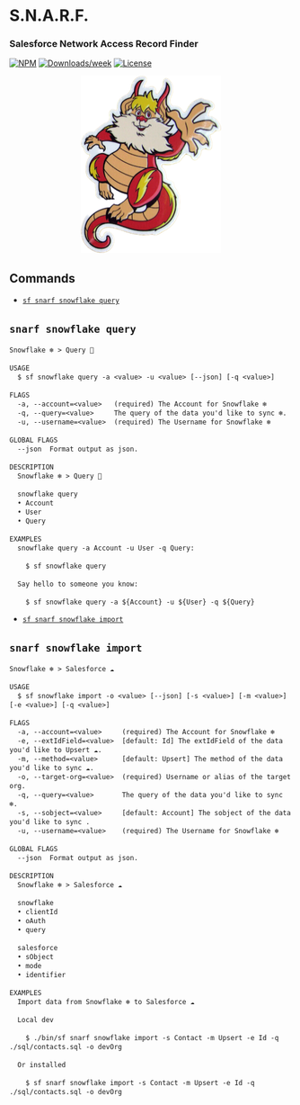 # S.N.A.R.F.
### Salesforce Network Access Record Finder
[![NPM](https://img.shields.io/npm/v/snarf.svg?label=snarf)](https://www.npmjs.com/package/snarf) [![Downloads/week](https://img.shields.io/npm/dw/snarf.svg)](https://npmjs.org/package/snarf) [![License](https://img.shields.io/badge/License-BSD%203--Clause-brightgreen.svg)](https://raw.githubusercontent.com/salesforcecli/snarf/main/LICENSE.txt)

<p align="center" width="250">
    <img float="right" max-width="250" width="250" height="315" src="https://raw.githubusercontent.com/matt-newell/snarf/main/assets/snarf.png?raw=true&h=312&w=250&fit=crop&align=center"> 
</p>

## Commands

<!-- commands -->

- [`sf snarf snowflake query`](#snarf-snowflake-query)
## `snarf snowflake query`
```
Snowflake ❄️ > Query 🔎

USAGE
  $ sf snowflake query -a <value> -u <value> [--json] [-q <value>]

FLAGS
  -a, --account=<value>   (required) The Account for Snowflake ❄️
  -q, --query=<value>     The query of the data you'd like to sync ❄️.
  -u, --username=<value>  (required) The Username for Snowflake ❄️

GLOBAL FLAGS
  --json  Format output as json.

DESCRIPTION
  Snowflake ❄️ > Query 🔎

  snowflake query
  • Account
  • User
  • Query

EXAMPLES
  snowflake query -a Account -u User -q Query:

    $ sf snowflake query

  Say hello to someone you know:

    $ sf snowflake query -a ${Account} -u ${User} -q ${Query}

```

- [`sf snarf snowflake import`](#sf-snarf-snowflake-import)

## `snarf snowflake import`



```
Snowflake ❄️ > Salesforce ☁️

USAGE
  $ sf snowflake import -o <value> [--json] [-s <value>] [-m <value>] [-e <value>] [-q <value>]

FLAGS
  -a, --account=<value>     (required) The Account for Snowflake ❄️
  -e, --extIdField=<value>  [default: Id] The extIdField of the data you'd like to Upsert ☁️.
  -m, --method=<value>      [default: Upsert] The method of the data you'd like to sync ☁️.
  -o, --target-org=<value>  (required) Username or alias of the target org.
  -q, --query=<value>       The query of the data you'd like to sync ❄️.
  -s, --sobject=<value>     [default: Account] The sobject of the data you'd like to sync .
  -u, --username=<value>    (required) The Username for Snowflake ❄️

GLOBAL FLAGS
  --json  Format output as json.

DESCRIPTION
  Snowflake ❄️ > Salesforce ☁️

  snowflake
  • clientId
  • oAuth
  • query

  salesforce
  • sObject
  • mode
  • identifier

EXAMPLES
  Import data from Snowflake ❄️ to Salesforce ☁️

  Local dev

    $ ./bin/sf snarf snowflake import -s Contact -m Upsert -e Id -q ./sql/contacts.sql -o devOrg

  Or installed

    $ sf snarf snowflake import -s Contact -m Upsert -e Id -q ./sql/contacts.sql -o devOrg
```

<!-- commandsstop -->
